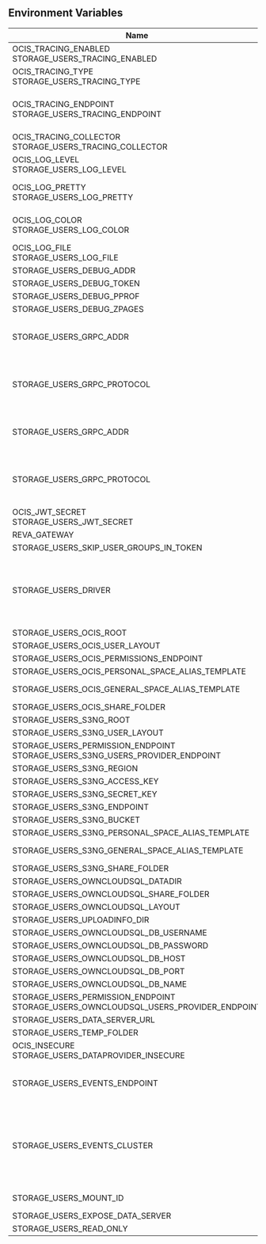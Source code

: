 ## Environment Variables

| Name | Type | Default Value | Description |
|------|------|---------------|-------------|
| OCIS_TRACING_ENABLED<br/>STORAGE_USERS_TRACING_ENABLED | bool | false | Activates tracing.|
| OCIS_TRACING_TYPE<br/>STORAGE_USERS_TRACING_TYPE | string |  | |
| OCIS_TRACING_ENDPOINT<br/>STORAGE_USERS_TRACING_ENDPOINT | string |  | The endpoint to the tracing collector.|
| OCIS_TRACING_COLLECTOR<br/>STORAGE_USERS_TRACING_COLLECTOR | string |  | |
| OCIS_LOG_LEVEL<br/>STORAGE_USERS_LOG_LEVEL | string |  | The log level.|
| OCIS_LOG_PRETTY<br/>STORAGE_USERS_LOG_PRETTY | bool | false | Activates pretty log output.|
| OCIS_LOG_COLOR<br/>STORAGE_USERS_LOG_COLOR | bool | false | Activates colorized log output.|
| OCIS_LOG_FILE<br/>STORAGE_USERS_LOG_FILE | string |  | The target log file.|
| STORAGE_USERS_DEBUG_ADDR | string | 127.0.0.1:9159 | |
| STORAGE_USERS_DEBUG_TOKEN | string |  | |
| STORAGE_USERS_DEBUG_PPROF | bool | false | |
| STORAGE_USERS_DEBUG_ZPAGES | bool | false | |
| STORAGE_USERS_GRPC_ADDR | string | 127.0.0.1:9157 | The address of the grpc service.|
| STORAGE_USERS_GRPC_PROTOCOL | string | tcp | The transport protocol of the grpc service.|
| STORAGE_USERS_GRPC_ADDR | string | 127.0.0.1:9158 | The address of the grpc service.|
| STORAGE_USERS_GRPC_PROTOCOL | string | tcp | The transport protocol of the grpc service.|
| OCIS_JWT_SECRET<br/>STORAGE_USERS_JWT_SECRET | string |  | |
| REVA_GATEWAY | string | 127.0.0.1:9142 | |
| STORAGE_USERS_SKIP_USER_GROUPS_IN_TOKEN | bool | false | |
| STORAGE_USERS_DRIVER | string | ocis | The storage driver which should be used by the service|
| STORAGE_USERS_OCIS_ROOT | string | ~/.ocis/storage/users | |
| STORAGE_USERS_OCIS_USER_LAYOUT | string | {{.Id.OpaqueId}} | |
| STORAGE_USERS_OCIS_PERMISSIONS_ENDPOINT | string | 127.0.0.1:9191 | |
| STORAGE_USERS_OCIS_PERSONAL_SPACE_ALIAS_TEMPLATE | string | {{.SpaceType}}/{{.User.Username | lower}} | |
| STORAGE_USERS_OCIS_GENERAL_SPACE_ALIAS_TEMPLATE | string | {{.SpaceType}}/{{.SpaceName | replace " " "-" | lower}} | |
| STORAGE_USERS_OCIS_SHARE_FOLDER | string | /Shares | |
| STORAGE_USERS_S3NG_ROOT | string | ~/.ocis/storage/users | |
| STORAGE_USERS_S3NG_USER_LAYOUT | string | {{.Id.OpaqueId}} | |
| STORAGE_USERS_PERMISSION_ENDPOINT<br/>STORAGE_USERS_S3NG_USERS_PROVIDER_ENDPOINT | string | 127.0.0.1:9191 | |
| STORAGE_USERS_S3NG_REGION | string | default | |
| STORAGE_USERS_S3NG_ACCESS_KEY | string |  | |
| STORAGE_USERS_S3NG_SECRET_KEY | string |  | |
| STORAGE_USERS_S3NG_ENDPOINT | string |  | |
| STORAGE_USERS_S3NG_BUCKET | string |  | |
| STORAGE_USERS_S3NG_PERSONAL_SPACE_ALIAS_TEMPLATE | string | {{.SpaceType}}/{{.User.Username | lower}} | |
| STORAGE_USERS_S3NG_GENERAL_SPACE_ALIAS_TEMPLATE | string | {{.SpaceType}}/{{.SpaceName | replace " " "-" | lower}} | |
| STORAGE_USERS_S3NG_SHARE_FOLDER | string | /Shares | |
| STORAGE_USERS_OWNCLOUDSQL_DATADIR | string | ~/.ocis/storage/owncloud | |
| STORAGE_USERS_OWNCLOUDSQL_SHARE_FOLDER | string | /Shares | |
| STORAGE_USERS_OWNCLOUDSQL_LAYOUT | string | {{.Username}} | |
| STORAGE_USERS_UPLOADINFO_DIR | string | ~/.ocis/storage/uploadinfo | |
| STORAGE_USERS_OWNCLOUDSQL_DB_USERNAME | string | owncloud | |
| STORAGE_USERS_OWNCLOUDSQL_DB_PASSWORD | string | owncloud | |
| STORAGE_USERS_OWNCLOUDSQL_DB_HOST | string |  | |
| STORAGE_USERS_OWNCLOUDSQL_DB_PORT | int | 3306 | |
| STORAGE_USERS_OWNCLOUDSQL_DB_NAME | string | owncloud | |
| STORAGE_USERS_PERMISSION_ENDPOINT<br/>STORAGE_USERS_OWNCLOUDSQL_USERS_PROVIDER_ENDPOINT | string |  | |
| STORAGE_USERS_DATA_SERVER_URL | string | http://localhost:9158/data | |
| STORAGE_USERS_TEMP_FOLDER | string | ~/.ocis/tmp/users | |
| OCIS_INSECURE<br/>STORAGE_USERS_DATAPROVIDER_INSECURE | bool | false | |
| STORAGE_USERS_EVENTS_ENDPOINT | string | 127.0.0.1:9233 | the address of the streaming service|
| STORAGE_USERS_EVENTS_CLUSTER | string | ocis-cluster | the clusterID of the streaming service. Mandatory when using nats|
| STORAGE_USERS_MOUNT_ID | string | 1284d238-aa92-42ce-bdc4-0b0000009157 | |
| STORAGE_USERS_EXPOSE_DATA_SERVER | bool | false | |
| STORAGE_USERS_READ_ONLY | bool | false | |